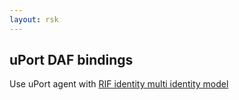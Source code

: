 ```yaml
---
layout: rsk
---
```


## uPort DAF bindings

Use uPort agent with [RIF identity multi identity model](../../specs/#multi-identity-model)
